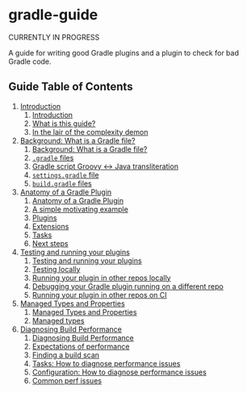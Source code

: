 # gradle-guide

CURRENTLY IN PROGRESS

A guide for writing good Gradle plugins and a plugin to check for bad Gradle code.

## Guide Table of Contents

<!-- TableOfContentsSource:
* introduction.md
* background-what-is-a-gradle-file.md
* anatomy-of-a-gradle-plugin.md
* testing-and-running-your-plugins-locally.md
* managed-types-and-properties.md
* diagnosing-build-performance.md
-->

<!-- TableOfContents: START -->
1. [Introduction](guide/introduction.md)
    1. [Introduction](guide/introduction.md#introduction)
    2. [What is this guide?](guide/introduction.md#what-is-this-guide?)
    3. [In the lair of the complexity demon](guide/introduction.md#in-the-lair-of-the-complexity-demon)
2. [Background: What is a Gradle file?](guide/background-what-is-a-gradle-file.md)
    1. [Background: What is a Gradle file?](guide/background-what-is-a-gradle-file.md#background:-what-is-a-gradle-file?)
    2. [`.gradle` files](guide/background-what-is-a-gradle-file.md#.gradle-files)
    3. [Gradle script Groovy <-> Java transliteration](guide/background-what-is-a-gradle-file.md#gradle-script-groovy---java-transliteration)
    4. [`settings.gradle` file](guide/background-what-is-a-gradle-file.md#settings.gradle-file)
    5. [`build.gradle` files](guide/background-what-is-a-gradle-file.md#build.gradle-files)
3. [Anatomy of a Gradle Plugin](guide/anatomy-of-a-gradle-plugin.md)
    1. [Anatomy of a Gradle Plugin](guide/anatomy-of-a-gradle-plugin.md#anatomy-of-a-gradle-plugin)
    2. [A simple motivating example](guide/anatomy-of-a-gradle-plugin.md#a-simple-motivating-example)
    3. [Plugins](guide/anatomy-of-a-gradle-plugin.md#plugins)
    4. [Extensions](guide/anatomy-of-a-gradle-plugin.md#extensions)
    5. [Tasks](guide/anatomy-of-a-gradle-plugin.md#tasks)
    6. [Next steps](guide/anatomy-of-a-gradle-plugin.md#next-steps)
4. [Testing and running your plugins](guide/testing-and-running-your-plugins-locally.md)
    1. [Testing and running your plugins](guide/testing-and-running-your-plugins-locally.md#testing-and-running-your-plugins)
    2. [Testing locally](guide/testing-and-running-your-plugins-locally.md#testing-locally)
    3. [Running your plugin in other repos locally](guide/testing-and-running-your-plugins-locally.md#running-your-plugin-in-other-repos-locally)
    4. [Debugging your Gradle plugin running on a different repo](guide/testing-and-running-your-plugins-locally.md#debugging-your-gradle-plugin-running-on-a-different-repo)
    5. [Running your plugin in other repos on CI](guide/testing-and-running-your-plugins-locally.md#running-your-plugin-in-other-repos-on-ci)
5. [Managed Types and Properties](guide/managed-types-and-properties.md)
    1. [Managed Types and Properties](guide/managed-types-and-properties.md#managed-types-and-properties)
    2. [Managed types](guide/managed-types-and-properties.md#managed-types)
6. [Diagnosing Build Performance](guide/diagnosing-build-performance.md)
    1. [Diagnosing Build Performance](guide/diagnosing-build-performance.md#diagnosing-build-performance)
    2. [Expectations of performance](guide/diagnosing-build-performance.md#expectations-of-performance)
    3. [Finding a build scan](guide/diagnosing-build-performance.md#finding-a-build-scan)
    4. [Tasks: How to diagnose performance issues](guide/diagnosing-build-performance.md#tasks:-how-to-diagnose-performance-issues)
    5. [Configuration: How to diagnose performance issues](guide/diagnosing-build-performance.md#configuration:-how-to-diagnose-performance-issues)
    6. [Common perf issues](guide/diagnosing-build-performance.md#common-perf-issues)
<!-- TableOfContents: END -->

